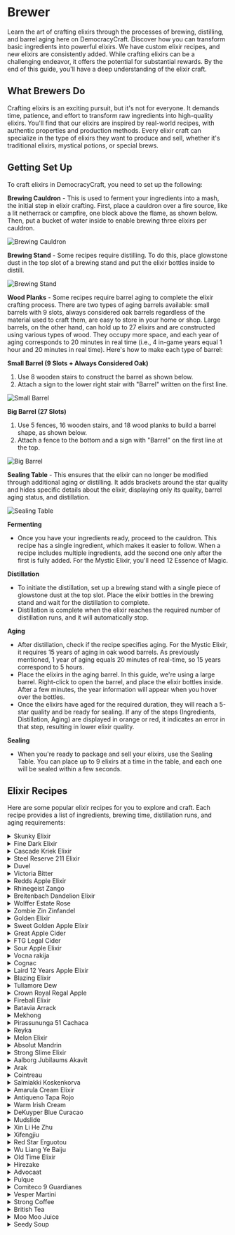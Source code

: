 # Brewer 

Learn the art of crafting elixirs through the processes of brewing, distilling, and barrel aging here on DemocracyCraft. Discover how you can transform basic ingredients into powerful elixirs. We have custom elixir recipes, and new elixirs are consistently added. While crafting elixirs can be a challenging endeavor, it offers the potential for substantial rewards. By the end of this guide, you'll have a deep understanding of the elixir craft.

## What Brewers Do
Crafting elixirs is an exciting pursuit, but it's not for everyone. It demands time, patience, and effort to transform raw ingredients into high-quality elixirs. You'll find that our elixirs are inspired by real-world recipes, with authentic properties and production methods. Every elixir craft can specialize in the type of elixirs they want to produce and sell, whether it's traditional elixirs, mystical potions, or special brews.

## Getting Set Up
To craft elixirs in DemocracyCraft, you need to set up the following:

**Brewing Cauldron** - This is used to ferment your ingredients into a mash, the initial step in elixir crafting. First, place a cauldron over a fire source, like a lit netherrack or campfire, one block above the flame, as shown below. Then, put a bucket of water inside to enable brewing three elixirs per cauldron.

![Brewing Cauldron](https://lh4.googleusercontent.com/8v4ryLuN_Jow6ZMkMvZjDB0hHJIAi2gNBXi1Cz-QXKpCWhrWiy3sAvxU9-q1PvSdlCkVFY1_UloVgM2g5AIeY6__zT35ECIBMp6rOqITyxSt9IOtAZVckl2iJbhw9Umt-ub6YxocW3ncLQon_lj30kU)

**Brewing Stand** - Some recipes require distilling. To do this, place glowstone dust in the top slot of a brewing stand and put the elixir bottles inside to distill.

![Brewing Stand](https://lh3.googleusercontent.com/TBJxOi8OeW1UC_ZlGImSmW3gnbW1X0i0yTBcyJ2u02x_P2M0C53HU6Wqch0OH3yKtJQbyV_K6e_80Y_h_-ZI8alIHKGbs2hYZFAJfjIeP3rzvKDaEydOOu2xsDuse89Ys0JcM5rsiZq-yvjwwBQIEr8)

**Wood Planks** - Some recipes require barrel aging to complete the elixir crafting process. There are two types of aging barrels available: small barrels with 9 slots, always considered oak barrels regardless of the material used to craft them, are easy to store in your home or shop. Large barrels, on the other hand, can hold up to 27 elixirs and are constructed using various types of wood. They occupy more space, and each year of aging corresponds to 20 minutes in real time (i.e., 4 in-game years equal 1 hour and 20 minutes in real time). Here's how to make each type of barrel:

**Small Barrel (9 Slots + Always Considered Oak)**
1. Use 8 wooden stairs to construct the barrel as shown below.
2. Attach a sign to the lower right stair with "Barrel" written on the first line.

![Small Barrel](https://lh5.googleusercontent.com/W491vIgYrlKI7vJAuvSmjdC8CFSw9HKeP3sk5HE_Hv7NLUBA45cJ9UALQrdtyuur5bIWNWRB9HWz_1Z6DDdhVY4Zwzg9nIwsKKSMXzBI_ItCvsbbFlo4QqI7baJM4S_yBX0_BZ4w5vA6wvs1_bcOfA8)

**Big Barrel (27 Slots)**
1. Use 5 fences, 16 wooden stairs, and 18 wood planks to build a barrel shape, as shown below.
2. Attach a fence to the bottom and a sign with "Barrel" on the first line at the top.

![Big Barrel](https://lh5.googleusercontent.com/vOY2bv4B8QthTpo-WZSKytsgh8rVO83wsNjDZK2NafZEU0YZ1LNHVL6BWLBCNEZkdySuwUlwcCF0CXy0kxwYMzEatGh2CmhAlblMhivdcSseMQsfUAoVsRS1Ughrgtu0HObmetsZRFWAG_EuLse8kQI)

**Sealing Table** - This ensures that the elixir can no longer be modified through additional aging or distilling. It adds brackets around the star quality and hides specific details about the elixir, displaying only its quality, barrel aging status, and distillation.

![Sealing Table](https://lh5.googleusercontent.com/uEZCXNJG9p0pc63Ek0q2cJvRHhrmUC6ctOL_pucQpWHQsU3pd4RrMH_R3qG3CEYnzf6dDAGgAi3HPYugQ7gt2CxqPyawA3lxiuGAzEaH34_DdOTcyecDf5fAXNgdkE7yYQT33-5JElS_eiXsl9R1-00)

**Fermenting**
- Once you have your ingredients ready, proceed to the cauldron. This recipe has a single ingredient, which makes it easier to follow. When a recipe includes multiple ingredients, add the second one only after the first is fully added. For the Mystic Elixir, you'll need 12 Essence of Magic.

**Distillation**
- To initiate the distillation, set up a brewing stand with a single piece of glowstone dust at the top slot. Place the elixir bottles in the brewing stand and wait for the distillation to complete.
- Distillation is complete when the elixir reaches the required number of distillation runs, and it will automatically stop.

**Aging**
- After distillation, check if the recipe specifies aging. For the Mystic Elixir, it requires 15 years of aging in oak wood barrels. As previously mentioned, 1 year of aging equals 20 minutes of real-time, so 15 years correspond to 5 hours.
- Place the elixirs in the aging barrel. In this guide, we're using a large barrel. Right-click to open the barrel, and place the elixir bottles inside. After a few minutes, the year information will appear when you hover over the bottles.
- Once the elixirs have aged for the required duration, they will reach a 5-star quality and be ready for sealing. If any of the steps (Ingredients, Distillation, Aging) are displayed in orange or red, it indicates an error in that step, resulting in lower elixir quality.

**Sealing**
- When you're ready to package and sell your elixirs, use the Sealing Table. You can place up to 9 elixirs at a time in the table, and each one will be sealed within a few seconds.

## Elixir Recipes
Here are some popular elixir recipes for you to explore and craft. Each recipe provides a list of ingredients, brewing time, distillation runs, and aging requirements:

<details>
<summary>Skunky Elixir</summary>
Ingredients: 5 Wheat
Boil Time: 7 Minutes
Distill Runs: 0
Age: 3 Years
Barrel Wood: Any
In-Game Name: Skunky Elixir
If Didn't Work, What did it Turn Into: N/A
</details>
<details>
<summary>Fine Dark Elixir</summary>
Ingredients: 6 Wheat
Boil Time: 7 Minutes
Distill Runs: 0
Age: 7 Years
Barrel Wood: Dark Oak
In-Game Name: Fine Dark Elixir
If Didn't Work, What did it Turn Into: N/A
</details>
<details>
<summary>Cascade Kriek Elixir</summary>
Ingredients: 6 Wheat, 6 Sweet Berries, 3 Blaze Powder
Boil Time: 7 Minutes
Distill Runs: 0
Age: 7 Years
Barrel Wood: Dark Oak
In-Game Name: Cascade Kriek Elixir
If Didn't Work, What did it Turn Into: N/A
</details>
<details>
<summary>Steel Reserve 211 Elixir</summary>
Ingredients: 10 Wheat
Boil Time: 12 Minutes
Distill Runs: 0
Age: 4 Years
Barrel Wood: Any
In-Game Name: Steel Reserve 211 Elixir
If Didn't Work, What did it Turn Into: N/A
</details>
<details>
<summary>Duvel</summary>
Ingredients: 9 Wheat
Boil Time: 161 Minutes
Distill Runs: 0
Age: 5 Years
Barrel Wood: Any
In-Game Name: Duvel
If Didn't Work, What did it Turn Into: N/A
</details>
<details>
<summary>Victoria Bitter</summary>
Ingredients: 3 Wheat, 2 Sugar
Boil Time: 7 Minutes
Distill Runs: 0
Age: 5 Years
Barrel Wood: Any
In-Game Name: Victoria Bitter
If Didn't Work, What did it Turn Into: N/A
</details>
<details>
<summary>Redds Apple Elixir</summary>
Ingredients: 2 Wheat, 2 Apple, 1 Sugar
Boil Time: 2 Minutes
Distill Runs: 0
Age: 2 Years
Barrel Wood: Any
In-Game Name: Redds Apple Elixir
If Didn't Work, What did it Turn Into: N/A
</details>
<details>
<summary>Rhinegeist Zango</summary>
Ingredients: 2 Wheat, 1 Apple, 1 Glow Berry, 1 Sugar
Boil Time: 2 Minutes
Distill Runs: 0
Age: 1 Year
Barrel Wood: Any
In-Game Name: Rhinegeist Zango
If Didn't Work, What did it Turn Into: N/A
</details>
<details>
<summary>Breitenbach Dandelion Elixir</summary>
Ingredients: 8 Dandelion, 2 Glow Berries
Boil Time: 6 Minutes
Distill Runs: 0
Age: 3 Years
Barrel Wood: Any
In-Game Name: Breitenbach Dandelion Elixir
If Didn't Work, What did it Turn Into: N/A
</details>
<details>
<summary>Wolffer Estate Rose</summary>
Ingredients: 7 Sweet Berries, 2 Sugar, 1 Peony
Boil Time: 6 Minutes
Distill Runs: 0
Age: 2 Years
Barrel Wood: Oak
In-Game Name: Wolffer Estate Rose
If Didn't Work, What did it Turn Into: N/A
</details>
<details>
<summary>Zombie Zin Zinfandel</summary>
Ingredients: 5 Sweet Berries, 4 Sugar Cane, 1 Rotten Flesh
Boil Time: 6 Minutes
Distill Runs: 0
Age: 2 Years
Barrel Wood: Oak
In-Game Name: Zombie Zin Zinfandel
If Didn't Work, What did it Turn Into: N/A
</details>
<details>
<summary>Golden Elixir</summary>
Ingredients: 8 Sugar Cane
Boil Time: 4 Minutes
Distill Runs: 0
Age: 3 Years
Barrel Wood: Oak
In-Game Name: Golden Elixir
If Didn't Work, What did it Turn Into: N/A
</details>
<details>
<summary>Sweet Golden Apple Elixir</summary>
Ingredients: 6 Sugar Cane, 2 Apples
Boil Time: 4 Minutes
Distill Runs: 0
Age: 4 Years
Barrel Wood: Oak
In-Game Name: Sweet Golden Apple Elixir
If Didn't Work, What did it Turn Into: N/A
</details>
<details>
<summary>Great Apple Cider</summary>
Ingredients: 14 Apples
Boil Time: 7 Minutes
Distill Runs: 0
Age: 3 Years
Barrel Wood: Any
In-Game Name: Great Apple Cider
If Didn't Work, What did it Turn Into: N/A
</details>
<details>
<summary>FTG Legal Cider</summary>
Ingredients: 4 Golden Apples, 6 Golden Carrots, 4 Ghast Tears
Boil Time: 6 Minutes
Distill Runs: 0
Age: 8 Years
Barrel Wood: Acacia
In-Game Name: FTG Legal Cider
If Didn't Work, What did it Turn Into: N/A
</details>
<details>
<summary>Sour Apple Elixir</summary>
Ingredients: 24 Apples
Boil Time: 30 Minutes
Distill Runs: 1
Age: 8 Years
Barrel Wood: Oak
In-Game Name: Sour Apple Elixir
If Didn't Work, What did it Turn Into: N/A
</details>
<details>
<summary>Vocna rakija</summary>
Ingredients: 5 Apples, 5 Sweet Berries, 5 Glow Berries, 2 Sugar
Boil Time: 15 Minutes
Distill Runs: 2
Age: 12 Years
Barrel Wood: Oak
In-Game Name: Vocna rakija
If Didn't Work, What did it Turn Into: N/A
</details>
<details>
<summary>Cognac</summary>
Ingredients: 15 Sweet Berries, 5 Glow Berries, 5 Sugar
Boil Time: 16 Minutes
Distill Runs: 2
Age: 8 Years
Barrel Wood: Oak
In-Game Name: Cognac
If Didn't Work, What did it Turn Into: N/A
</details>
<details>
<summary>Laird 12 Years Apple Elixir</summary>
Ingredients: 23 Apples, 2 Golden Apples
Boil Time: 18 Minutes
Distill Runs: 2
Age: 12 Years
Barrel Wood: Oak
In-Game Name: Laird 12 Years Apple Elixir
If Didn't Work, What did it Turn Into: N/A
</details>
<details>
<summary>Blazing Elixir</summary>
Ingredients: 12 Wheat, 2 Blaze Powder
Boil Time: 14 Minutes
Distill Runs: 1 (55 Minutes)
Age: 21 Years
Barrel Wood: Oak
In-Game Name: Blazing Elixir
If Didn't Work, What did it Turn Into: N/A
</details>
<details>
<summary>Tullamore Dew</summary>
Ingredients: 12 Wheat
Boil Time: 12 Minutes
Distill Runs: 3
Age: 15 Years
Barrel Wood: Oak
In-Game Name: Tullamore Dew
If Didn't Work, What did it Turn Into: N/A
</details>
<details>
<summary>Crown Royal Regal Apple</summary>
Ingredients: 15 Wheat, 5 Apples
Boil Time: 14 Minutes
Distill Runs: 1
Age: 3 Years
Barrel Wood: Oak
In-Game Name: Crown Royal Regal Apple
If Didn't Work, What did it Turn Into: N/A
</details>
<details>
<summary>Fireball Elixir</summary>
Ingredients: 15 Wheat, 5 Blaze Powder
Boil Time: 14 Minutes
Distill Runs: 3
Age: 3 Years
Barrel Wood: Oak
In-Game Name: Fireball Elixir
If Didn't Work, What did it Turn Into: N/A
</details>
<details>
<summary>Batavia Arrack</summary>
Ingredients: 10 Sugar Cane, 15 Sugar
Boil Time: 20 Minutes
Distill Runs: 1
Age: 8 Years
Barrel Wood: Oak
In-Game Name: Batavia Arrack
If Didn't Work, What did it Turn Into: N/A
</details>
<details>
<summary>Mekhong</summary>
Ingredients: 10 Sugar Cane, 3 Dried Kelp, 3 Grass, 2 Blaze Powder, 2 Honey Bottles
Boil Time: 14 Minutes
Distill Runs: 2
Age: 0 Years
Barrel Wood: N/A
In-Game Name: Mekhong
If Didn't Work, What did it Turn Into: N/A
</details>
<details>
<summary>Pirassununga 51 Cachaca</summary>
Ingredients: 25 Sugar Cane
Boil Time: 16 Minutes
Distill Runs: 3
Age: 0 Years
Barrel Wood: N/A
In-Game Name: Pirassununga 51 Cachaca
If Didn't Work, What did it Turn Into: N/A
</details>
<details>
<summary>Reyka</summary>
Ingredients: 10 Beetroot, 8 Sugar
Boil Time: 25 Minutes
Distill Runs: 3
Age: 0 Years
Barrel Wood: N/A
In-Game Name: Reyka
If Didn't Work, What did it Turn Into: N/A
</details>
<details>
<summary>Melon Elixir</summary>
Ingredients: 10 Potatoes, 6 Melon Slices
Boil Time: 25 Minutes
Distill Runs: 3
Age: 0 Years
Barrel Wood: N/A
In-Game Name: Melon Elixir
If Didn't Work, What did it Turn Into: N/A
</details>
<details>
<summary>Absolut Mandrin</summary>
Ingredients: 15 Wheat, 10 Glow Berries
Boil Time: 16 Minutes
Distill Runs: 10
Age: 0 Years
Barrel Wood: N/A
In-Game Name: Absolut Mandrin
If Didn't Work, What did it Turn Into: N/A
</details>
<details>
<summary>Strong Slime Elixir</summary>
Ingredients: 15 Grass
Boil Time: 3 Minutes
Distill Runs: 6 (80 Minutes)
Age: 0 Years
Barrel Wood: N/A
In-Game Name: Strong Slime Elixir
If Didn't Work, What did it Turn Into: N/A
</details>
<details>
<summary>Aalborg Jubilaums Akavit</summary>
Ingredients: 15 Wheat, 5 Glow Berries, 5 Grass
Boil Time: 16 Minutes
Distill Runs: 1
Age: 0 Years
Barrel Wood: N/A
In-Game Name: Aalborg Jubilaums Akavit
If Didn't Work, What did it Turn Into: N/A
</details>
<details>
<summary>Arak</summary>
Ingredients: 15 Sweet Berries, 15 Grass
Boil Time: 22 Minutes
Distill Runs: 3
Age: 1 Year
Barrel Wood: Any
In-Game Name: Arak
If Didn't Work, What did it Turn Into: N/A
</details>
<details>
<summary>Cointreau</summary>
Ingredients: 15 Glow Berries, 2 Sugar
Boil Time: 10 Minutes
Distill Runs: 2
Age: 0 Years
Barrel Wood: N/A
In-Game Name: Cointreau
If Didn't Work, What did it Turn Into: N/A
</details>
<details>
<summary>Salmiakki Koskenkorva</summary>
Ingredients: 10 Wheat, 10 Sugar
Boil Time: 14 Minutes
Distill Runs: 5
Age: 0 Years
Barrel Wood: N/A
In-Game Name: Salmiakki Koskenkorva
If Didn't Work, What did it Turn Into: N/A
</details>
<details>
<summary>Amarula Cream Elixir</summary>
Ingredients: 5 Glow Berries, 4 Sugar, 1 Milk
Boil Time: 8 Minutes
Distill Runs: 1
Age: 2 Years
Barrel Wood: Oak
In-Game Name: Amarula Cream Elixir
If Didn't Work, What did it Turn Into: N/A
</details>
<details>
<summary>Antiqueno Tapa Rojo</summary>
Ingredients: 10 Sugar Cane, 5 Grass
Boil Time: 12 Minutes
Distill Runs: 7
Age: 0 Years
Barrel Wood: N/A
In-Game Name: Antiqueno Tapa Rojo
If Didn't Work, What did it Turn Into: N/A
</details>
<details>
<summary>Warm Irish Cream</summary>
Ingredients: 5 Wheat, 2 Milk, 2 Cocoa Beans, 1 Snowball
Boil Time: 8 Minutes
Distill Runs: 3
Age: 3 Years
Barrel Wood: Any
In-Game Name: Warm Irish Cream
If Didn't Work, What did it Turn Into: N/A
</details>
<details>
<summary>DeKuyper Blue Curacao</summary>
Ingredients: 5 Glow Berries, 5 Sugar, 1 Blue Dye
Boil Time: 6 Minutes
Distill Runs: 1
Age: 0 Years
Barrel Wood: N/A
In-Game Name: DeKuyper Blue Curacao
If Didn't Work, What did it Turn Into: N/A
</details>
<details>
<summary>Mudslide</summary>
Ingredients: 4 Cocoa Beans, 4 Sugar, 2 Snowballs
Boil Time: 6 Minutes
Distill Runs: 0
Age: 1 Year
Barrel Wood: Oak
In-Game Name: Mudslide
If Didn't Work, What did it Turn Into: N/A
</details>
<details>
<summary>Xin Li He Zhu</summary>
Ingredients: 12 Wheat, 8 Bamboo, 5 Sugar
Boil Time: 25 Minutes
Distill Runs: 3
Age: 0 Years
Barrel Wood: N/A
In-Game Name: Xin Li He Zhu
If Didn't Work, What did it Turn Into: N/A
</details>
<details>
<summary>Xifengjiu</summary>
Ingredients: 11 Nether Wart, 7 Wheat, 4 Grass
Boil Time: 30 Minutes
Distill Runs: 6
Age: 15 Years
Barrel Wood: Dark Oak
In-Game Name: Xifengjiu
If Didn't Work, What did it Turn Into: N/A
</details>
<details>
<summary>Red Star Erguotou</summary>
Ingredients: 20 Nether Wart, 10 Sugar
Boil Time: 22 Minutes
Distill Runs: 2
Age: 8 Years
Barrel Wood: Any
In-Game Name: Red Star Erguotou
If Didn't Work, What did it Turn Into: N/A
</details>
<details>
<summary>Wu Liang Ye Baiju</summary>
Ingredients: 10 Nether Wart, 10 Wheat, 5 Wheat Seeds, 5 Sugar Cane
Boil Time: 22 Minutes
Distill Runs: 7
Age: 10 Years
Barrel Wood: Any
In-Game Name: Wu Liang Ye Baiju
If Didn't Work, What did it Turn Into: N/A
</details>
<details>
<summary>Old Time Elixir</summary>
Ingredients: 10 Wheat, 7 Cornflowers, 3 Apples
Boil Time: 10 Minutes
Distill Runs: 2
Age: 0 Years
Barrel Wood: N/A
In-Game Name: Old Time Elixir
If Didn't Work, What did it Turn Into: N/A
</details>
<details>
<summary>Hirezake</summary>
Ingredients: 4 Kelp, 3 Pufferfish
Boil Time: 4 Minutes
Distill Runs: 0
Age: 0 Years
Barrel Wood: N/A
In-Game Name: Hirezake
If Didn't Work, What did it Turn Into: N/A
</details>
<details>
<summary>Advocaat</summary>
Ingredients: 5 Eggs, 2 Sugar, 1 Milk
Boil Time: 2 Minutes
Distill Runs: 0
Age: 3 Years
Barrel Wood: Any
In-Game Name: Advocaat
If Didn't Work, What did it Turn Into: N/A
</details>
<details>
<summary>Pulque</summary>
Ingredients: 5 Cactus
Boil Time: 4 Minutes
Distill Runs: 0
Age: 0 Years
Barrel Wood: N/A
In-Game Name: Pulque
If Didn't Work, What did it Turn Into: N/A
</details>
<details>
<summary>Comiteco 9 Guardianes</summary>
Ingredients: 25 Cactus
Boil Time: 18 Minutes
Distill Runs: 2
Age: 1 Year
Barrel Wood: Any
In-Game Name: Comiteco 9 Guardianes
If Didn't Work, What did it Turn Into: N/A
</details>
<details>
<summary>Vesper Martini</summary>
Ingredients: 10 Sweet Berries, 5 Potatoes, 5 Glow Berries
Boil Time: 10 Minutes
Distill Runs: 4
Age: 5 Years
Barrel Wood: Birch
In-Game Name: Vesper Martini
If Didn't Work, What did it Turn Into: N/A
</details>
<details>
<summary>Strong Coffee</summary>
Ingredients: 12 Cocoa Beans, 2 Milk
Boil Time: 2 Minutes
Distill Runs: 0
Age: 0 Years
Barrel Wood: N/A
In-Game Name: Strong Coffee
If Didn't Work, What did it Turn Into: N/A
</details>
<details>
<summary>British Tea</summary>
Ingredients: 5 Kelp, 4 Sugar, 2 Milk
Boil Time: 2 Minutes
Distill Runs: 0
Age: 0 Years
Barrel Wood: N/A
In-Game Name: British Tea
If Didn't Work, What did it Turn Into: N/A
</details>
<details>
<summary>Moo Moo Juice</summary>
Ingredients: 6 Cooked Beef, 4 Gunpowder, 1 Milk, 1 Ghast Tear
Boil Time: 2 Minutes
Distill Runs: 0
Age: 0 Years
Barrel Wood: N/A
In-Game Name: Moo Moo Juice
If Didn't Work, What did it Turn Into: N/A
</details>
<details>
<summary>Seedy Soup</summary>
Ingredients: 20 Wheat Seeds, 20 Beetroot Seeds, 10 Melon Seeds, 10 Pumpkin
Boil Time: 2 Minutes
Distill Runs: 0
Age: 0 Years
Barrel Wood: N/A
In-Game Name: Seedy Soup
If Didn't Work, What did it Turn Into: N/A
</details>
